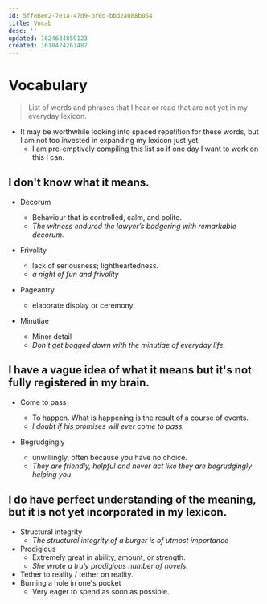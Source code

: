 ```yaml
---
id: 5ff86ee2-7e1a-47d9-bf0d-bbd2a088b064
title: Vocab
desc: ''
updated: 1624634859123
created: 1618424261487
---
```


# Vocabulary

> List of words and phrases that I hear or read that are not yet in my everyday lexicon.

- It may be worthwhile looking into spaced repetition for these words, but I am not too invested in expanding my lexicon just yet.
    - I am pre-emptively compiling this list so if one day I want to work on this I can.

## I don't know what it means.

- Decorum
    - Behaviour that is controlled, calm, and polite.
    - _The witness endured the lawyer’s badgering with remarkable decorum._

- Frivolity
    - lack of seriousness; lightheartedness.
    - _a night of fun and frivolity_

- Pageantry
    - elaborate display or ceremony.

- Minutiae
    - Minor detail
    - _Don't get bogged down with the minutiae of everyday life._    

## I have a vague idea of what it means but it's not fully registered in my brain.

- Come to pass
    - To happen. What is happening is the result of a course of events.
    - _I doubt if his promises will ever come to pass._

- Begrudgingly 
    - unwillingly, often because you have no choice.
    - _They are friendly, helpful and never act like they are begrudgingly helping you_

## I do have perfect understanding of the meaning, but it is not yet incorporated in my lexicon.

- Structural integrity
    - _The structural integrity of a burger is of utmost importance_
- Prodigious
    - Extremely great in ability, amount, or strength.
    - _She wrote a truly prodigious number of novels._
- Tether to reality / tether on reality.
- Burning a hole in one's pocket
    - Very eager to spend as soon as possible.